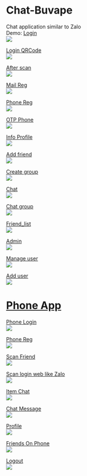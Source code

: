 # Chat-Buvape
Chat application similar to Zalo <br>
Demo: <a href="http://chatbuvape.herokuapp.com/" />
Login <br>
<img src="https://github.com/hmqiwtCode/Chat-Buvape/blob/master/imgs/index.PNG"><br>

Login QRCode <br>
<img src="https://github.com/hmqiwtCode/Chat-Buvape/blob/master/imgs/qr_code.PNG"><br>


After scan <br>
<img src="https://github.com/hmqiwtCode/Chat-Buvape/blob/master/imgs/scan_web.PNG"><br>


Mail Reg <br>
<img src="https://github.com/hmqiwtCode/Chat-Buvape/blob/master/imgs/mailreg.PNG"><br>

Phone Reg <br>
<img src="https://github.com/hmqiwtCode/Chat-Buvape/blob/master/imgs/phonereg.PNG"><br>


OTP Phone<br>
<img src="https://github.com/hmqiwtCode/Chat-Buvape/blob/master/imgs/otpphone.PNG"><br>

Info Profile<br>
<img src="https://github.com/hmqiwtCode/Chat-Buvape/blob/master/imgs/info.PNG"><br>

Add friend<br>
<img src="https://github.com/hmqiwtCode/Chat-Buvape/blob/master/imgs/add_friend.PNG"><br>

Create group<br>
<img src="https://github.com/hmqiwtCode/Chat-Buvape/blob/master/imgs/create_group.PNG"><br>

Chat<br>
<img src="https://github.com/hmqiwtCode/Chat-Buvape/blob/master/imgs/chat.PNG"><br>

Chat group<br>
<img src="https://github.com/hmqiwtCode/Chat-Buvape/blob/master/imgs/chat_group.PNG"><br>

Friend_list<br>
<img src="https://github.com/hmqiwtCode/Chat-Buvape/blob/master/imgs/friend_list.PNG"><br>

Admin<br>
<img src="https://github.com/hmqiwtCode/Chat-Buvape/blob/master/imgs/admin.PNG"><br>


Manage user<br>
<img src="https://github.com/hmqiwtCode/Chat-Buvape/blob/master/imgs/manage_user.PNG"><br>

Add user<br>
<img src="https://github.com/hmqiwtCode/Chat-Buvape/blob/master/imgs/add_user.PNG"><br>


<h1>Phone App</h1>

Phone Login<br>
<img src="https://github.com/hmqiwtCode/Chat-Buvape/blob/master/imgs/phone_login.PNG"><br>


Phone Reg<br>
<img src="https://github.com/hmqiwtCode/Chat-Buvape/blob/master/imgs/phone_reg.PNG"><br>


Scan Friend<br>
<img src="https://github.com/hmqiwtCode/Chat-Buvape/blob/master/imgs/scan_friend.PNG"><br>


Scan login web like Zalo<br>
<img src="https://github.com/hmqiwtCode/Chat-Buvape/blob/master/imgs/scan_success.PNG"><br>


Item Chat<br>
<img src="https://github.com/hmqiwtCode/Chat-Buvape/blob/master/imgs/item_chat.PNG"><br>


Chat Message<br>
<img src="https://github.com/hmqiwtCode/Chat-Buvape/blob/master/imgs/chat_message.PNG"><br>


Profile<br>
<img src="https://github.com/hmqiwtCode/Chat-Buvape/blob/master/imgs/profile.PNG"><br>

Friends On Phone<br>
<img src="https://github.com/hmqiwtCode/Chat-Buvape/blob/master/imgs/friends_phone.PNG"><br>


Logout<br>
<img src="https://github.com/hmqiwtCode/Chat-Buvape/blob/master/imgs/logout.PNG"><br>








